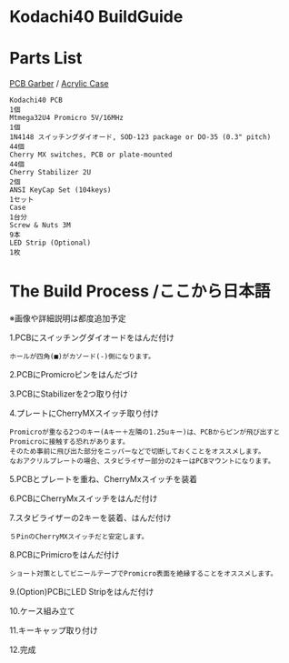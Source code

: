 # Kodachi40 BuildGuide

# Parts List

 [PCB Garber](https://github.com/BentouyaP/Gerber/tree/master/Kodachi40) / [Acrylic Case](https://github.com/BentouyaP/KeyboardCase/tree/master/Kodachi40)  

    Kodachi40 PCB                                                               1個     
    Mtmega32U4 Promicro 5V/16MHz                                                1個
    1N4148 スイッチングダイオード, SOD-123 package or DO-35 (0.3" pitch)         44個
    Cherry MX switches, PCB or plate-mounted                                   44個
    Cherry Stabilizer 2U                                                        2個
    ANSI KeyCap Set (104keys)                                                1セット
    Case                                                                      1台分
    Screw & Nuts 3M                                                             9本
    LED Strip (Optional)                                                        1枚

# The Build Process /ここから日本語
※画像や詳細説明は都度追加予定

1.PCBにスイッチングダイオードをはんだ付け

    ホールが四角(■)がカソード(-)側になります。

2.PCBにPromicroピンをはんだづけ

3.PCBにStabilizerを2つ取り付け

4.プレートにCherryMXスイッチ取り付け

    Promicroが重なる2つのキー(Aキー＋左隣の1.25uキー)は、PCBからピンが飛び出すとPromicroに接触する恐れがあります。
    そのため事前に飛び出た部分をニッパーなどで切断しておくことをオススメします。
    なおアクリルプレートの場合、スタビライザー部分の2キーはPCBマウントになります。

5.PCBとプレートを重ね、CherryMxスイッチを装着

6.PCBにCherryMxスイッチをはんだ付け

7.スタビライザーの2キーを装着、はんだ付け

    ５PinのCherryMXスイッチだと安定します。

8.PCBにPrimicroをはんだ付け

    ショート対策としてビニールテープでPromicro表面を絶縁することをオススメします。

9.(Option)PCBにLED Stripをはんだ付け

10.ケース組み立て

11.キーキャップ取り付け

12.完成

